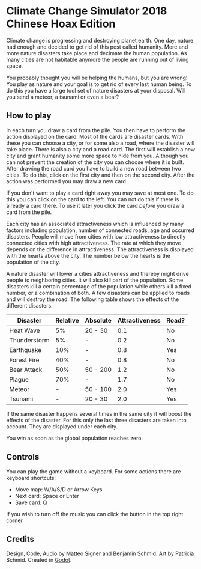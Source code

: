 # Climate Change Simulator 2018 Chinese Hoax Edition

Climate change is progressing and destroying planet earth. One day, nature had enough and decided to get rid of this pest called humanity. More and more nature disasters take place and decimate the human population. As many cities are not habitable anymore the people are running out of living space.

You probably thought you will be helping the humans, but you are wrong! You play as nature and your goal is to get rid of every last human being. To do this you have a large tool set of nature disasters at your disposal. Will you send a meteor, a tsunami or even a bear?

## How to play
In each turn you draw a card from the pile. You then have to perform the action displayed on the card. Most of the cards are disaster cards. With these you can choose a city, or for some also a road, where the disaster will take place. There is also a city and a road card. The first will establish a new city and grant humanity some more space to hide from you. Although you can not prevent the creation of the city you can choose where it is built. After drawing the road card you have to build a new road between two cities. To do this, click on the first city and then on the second city. After the action was performed you may draw a new card.

If you don't want to play a card right away you may save at most one. To do this you can click on the card to the left. You can not do this if there is already a card there. To use it later you click the card *before* you draw a card from the pile.

Each city has an associated attractiveness which is influenced by many factors including population, number of connected roads, age and occurred disasters. People will move from cities with low attractiveness to directly connected cities with high attractiveness. The rate at which they move depends on the difference in attractiveness. The attractiveness is displayed with the hearts above the city. The number below the hearts is the population of the city.

A nature disaster will lower a cities attractiveness and thereby might drive people to neighboring cities. It will also kill part of the population. Some disasters kill a certain percentage of the population while others kill a fixed number, or a combination of both. A few disasters can be applied to roads and will destroy the road. The following table shows the effects of the different disasters.

| Disaster     | Relative | Absolute | Attractiveness | Road? |
| ------------ | -------- | -------- | -------------- | ----- |
| Heat Wave    | 5%       | 20 - 30  | 0.1            | No    |
| Thunderstorm | 5%       | -        | 0.2            | No    |
| Earthquake   | 10%      | -        | 0.8            | Yes   |
| Forest Fire  | 40%      | -        | 0.8            | No    |
| Bear Attack  | 50%      | 50 - 200 | 1.2            | No    |
| Plague       | 70%      | -        | 1.7            | No    |
| Meteor       | -        | 50 - 100 | 2.0            | Yes   |
| Tsunami      | -        | 20 - 30  | 2.0            | Yes   |

If the same disaster happens several times in the same city it will boost the effects of the disaster. For this only the last three disasters are taken into account. They are displayed under each city.

You win as soon as the global population reaches zero.

## Controls
You can play the game without a keyboard. For some actions there are keyboard shortcuts:

 - Move map: W/A/S/D or Arrow Keys
 - Next card: Space or Enter
 - Save card: Q

If you wish to turn off the music you can click the button in the top right corner.

## Credits
Design, Code, Audio by Matteo Signer and Benjamin Schmid. Art by Patricia Schmid. Created in [Godot](https://godotengine.org/).
